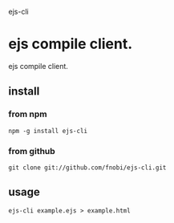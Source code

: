 ejs-cli

ejs compile client.
=======

ejs compile client.

## install

### from npm

```
npm -g install ejs-cli
```

### from github

```
git clone git://github.com/fnobi/ejs-cli.git
```

## usage

```
ejs-cli example.ejs > example.html
```
